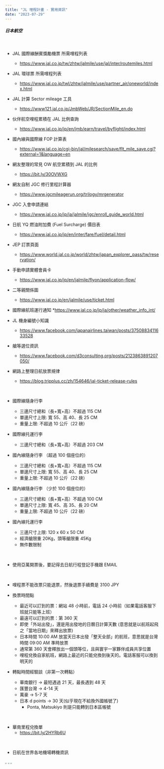 ```yaml
---
title: "JL 哩程計畫 - 實用資訊"
date: "2023-07-29"
---
```


##### 日本航空

</br>

* JAL 國際線酬賓獎勵機票 所需哩程列表
    * https://www.jal.co.jp/tw/zhtw/jalmile/use/jal/inter/routemiles.html  

* JAL 環球票 所需哩程列表
    * https://www.jal.co.jp/twl/zhtw/jalmile/use/partner_air/oneworld/index.html

* JAL 計算 Sector mileage 工具
    * https://www121.jal.co.jp/JmbWeb/JR/SectionMile_en.do

* 伙伴航空哩程累積在 JAL 比例查詢
    * https://www.jal.co.jp/jp/en/jmb/earn/travel/byflight/index.html

* 國內線與國際線 FOP 計算表
    * https://www.jal.co.jp/cgi-bin/jal/milesearch/save/flt_mile_save.cgi?external=1&language=en

* 網友整理的常見 OW 航空累積到 JAL 的比例
    * https://bit.ly/30OVWXG

* 網友自制 JGC 修行里程計算器
    * https://www.jgcmileagerun.org/trilogy/mrgenerator

* JGC 入會申請連結
    * https://www.jal.co.jp/jp/ja/jalmile/jgc/enroll_guide_world.html

* 日航 YQ 燃油附加費 (Fuel Surcharge) 價目表
    * https://www.jal.co.jp/jp/en/inter/fare/fuel/detail.html  

* JEP 訂票頁面
    * https://www.world.jal.co.jp/world/zhtw/japan_explorer_pass/tw/reservation/

* 手動申請實體會員卡
    * https://www.jal.co.jp/jp/en/jalmile/flyon/application-flow/
    
* 二等親關係圖
    * https://www.jal.co.jp/en/jalmile/use/ticket.html

* 國際線航班運行通知
    *https://www.jal.co.jp/jp/ja/other/weather_info_int/  

* JL 機身編號小知識
    * https://www.facebook.com/japanairlines.taiwan/posts/3750883411633528
    
* 艙等選位資訊
    * https://www.facebook.com/d3consulting.org/posts/2123863891207050/

* 網路上整理日航放票規律
    * https://blog.tripplus.cc/zh/154646/jal-ticket-release-rules  

</br>

* 國際線隨身行李
    * 三邊尺寸總和（長+寬+高）不超過 115 CM
    * 單邊尺寸上限: 寬 55、高 40、長 25 CM
    * 重量上限: 不超過 10 公斤（22 磅）

* 國際線托運行李
    * 三邊尺寸總和（長+寬+高）不超過 203 CM

* 國內線隨身行李 （超過 100 個座位的）
    * 三邊尺寸總和（長+寬+高）不超過 115 CM
    * 單邊尺寸上限: 寬 55、高 40、長 25 CM
    * 重量上限: 不超過 10 公斤（22 磅）

* 國內線隨身行李 （少於 100 個座位的）
    * 三邊尺寸總和（長+寬+高）不超過 100 CM
    * 單邊尺寸上限: 寬 45、高 35、長 20 CM
    * 重量上限: 不超過 10 公斤（22 磅）

* 國內線托運行李
    * 三邊尺寸上限: 120 x 60 x 50 CM 
    * 經濟艙限重 20Kg，頭等艙限重 45Kg
    * 無件數限制

</br>

* 使用亞萬開票後，要記得去日航行程登記手機跟 EMAIL

</br>

* 哩程票不能改票只能退票，然後退票手續費是 3100 JPY

* 換票時間點
    * 最近可以訂到的票：網站 48 小時前，電話 24 小時前（如果電話客服下班就只能等上班）
    * 最遠可以訂到的票：第 360 天
    * 即使「外站出發」，還是用出發地的日曆日計算天數 (意思就是以航班起飛之「當地日期」來釋出放票)
    * 日本時間 10:00 AM 放當天日本出發「整天全部」的航班，意思就是台灣時間 09:00 AM 準時放票
    * 通常第 360 天會釋放出一個頭等位，且與寰宇一家夥伴成員共享位置
    * 哩程兌換自家航班，網路上最近的只能兌換到後天的。電話客服可以換到明天的

* 轉點時間經驗談（非第一次轉點）
    * 華南銀行 -> 最短遇過 21 天，最長遇到 48 天
    * 匯豐台灣 -> 4-14 天
    * 萬豪 -> 5-7 天
    * 日本 d points -> 30 天(似乎現在不給換外國帳號了)
        * Ponta, Matsukiyo 則是只能轉到日本區帳號

</br>

* 華南里程兌換單
    * https://bit.ly/2HYRb6U

</br>

* 日航在世界各地機場轉機資訊

<img src="https://i.imgur.com/Tqwi9oC.jpeg" style="zoom:30%" />

<img src="https://i.imgur.com/iRtipG5.jpeg" style="zoom:30%" />

<img src="https://i.imgur.com/LeOFTMi.jpeg" style="zoom:30%" />